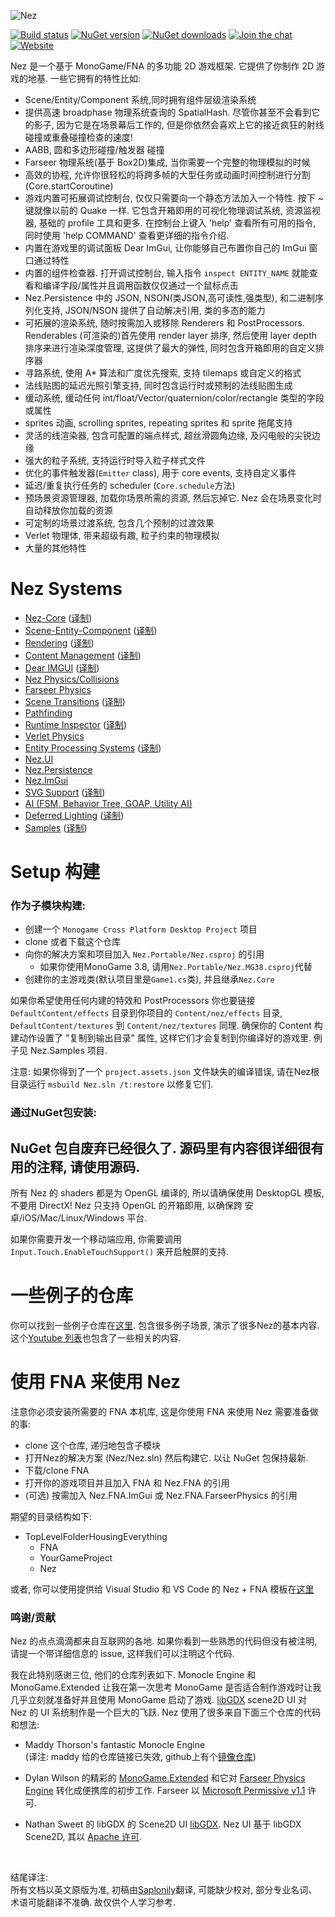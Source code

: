 ![Nez](Nez.github.io/static/img/logo.svg)

[![Build status](https://ci.appveyor.com/api/projects/status/github/prime31/Nez?branch=master&svg=true)](https://ci.appveyor.com/project/prime31/nez/branch/master)
[![NuGet version](https://img.shields.io/nuget/v/Nez.svg)](https://www.nuget.org/packages/Nez)
[![NuGet downloads](https://img.shields.io/nuget/dt/Nez.svg)](https://www.nuget.org/packages/Nez)
[![Join the chat](https://img.shields.io/badge/discord-join-7289DA.svg?logo=discord&longCache=true&style=flat)](https://discord.gg/uFtGHNv)
[![Website](https://img.shields.io/website?url=https%3A%2F%2Fprime31.github.io%2FNez%2F)](https://prime31.github.io/Nez/)

Nez 是一个基于 MonoGame/FNA 的多功能 2D 游戏框架. 它提供了你制作 2D 游戏的地基. 一些它拥有的特性比如:

- Scene/Entity/Component 系统,同时拥有组件层级渲染系统
- 提供高速 broadphase 物理系统查询的 SpatialHash. 尽管你甚至不会看到它的影子, 因为它是在场景幕后工作的, 但是你依然会喜欢上它的接近疯狂的射线碰撞或重叠碰撞检查的速度!
- AABB, 圆和多边形碰撞/触发器 碰撞
- Farseer 物理系统(基于 Box2D)集成, 当你需要一个完整的物理模拟的时候
- 高效的协程, 允许你很轻松的将跨多帧的大型任务或动画时间控制进行分割(Core.startCoroutine)
- 游戏内置可拓展调试控制台, 仅仅只需要向一个静态方法加入一个特性. 按下 ~ 键就像以前的 Quake 一样. 它包含开箱即用的可视化物理调试系统, 资源监视器, 基础的 profile 工具和更多. 在控制台上键入 'help' 查看所有可用的指令, 同时使用 'help COMMAND' 查看更详细的指令介绍.
- 内置在游戏里的调试面板 Dear ImGui, 让你能够自己布置你自己的 ImGui 窗口通过特性
- 内置的组件检查器. 打开调试控制台, 输入指令 `inspect ENTITY_NAME` 就能查看和编译字段/属性并且调用函数仅仅通过一个鼠标点击
- Nez.Persistence 中的 JSON, NSON(类JSON,高可读性,强类型), 和二进制序列化支持, JSON/NSON 提供了自动解决引用, 类的多态的能力
- 可拓展的渲染系统, 随时按需加入或移除 Renderers 和 PostProcessors. Renderables (可渲染的)首先使用 render layer 排序, 然后使用 layer depth 排序来进行渲染深度管理, 这提供了最大的弹性, 同时包含开箱即用的自定义排序器
- 寻路系统, 使用 A* 算法和广度优先搜索, 支持 tilemaps 或自定义的格式
- 法线贴图的延迟光照引擎支持, 同时包含运行时或预制的法线贴图生成
- 缓动系统, 缓动任何 int/float/Vector/quaternion/color/rectangle 类型的字段或属性
- sprites 动画, scrolling sprites, repeating sprites 和 sprite 拖尾支持
- 灵活的线渲染器, 包含可配置的端点样式, 超丝滑圆角边缘, 及闪电般的尖锐边缘
- 强大的粒子系统, 支持运行时导入粒子样式文件
- 优化的事件触发器(`Emitter` class), 用于 core events, 支持自定义事件
- 延迟/重复执行任务的 scheduler (`Core.schedule`方法)
- 预场景资源管理器, 加载你场景所需的资源, 然后忘掉它. Nez 会在场景变化时自动释放你加载的资源
- 可定制的场景过渡系统, 包含几个预制的过渡效果
- Verlet 物理体, 带来超级有趣, 粒子约束的物理模拟
- 大量的其他特性


Nez Systems
==========

- [Nez-Core](FAQs/Nez-Core.md) ([译制](FAQs/lang.cn_wip/Nez-Core.md))
- [Scene-Entity-Component](FAQs/Scene-Entity-Component.md) ([译制](FAQs/lang.cn_wip/Scene-Entity-Component.md))
- [Rendering](FAQs/Rendering.md) ([译制](FAQs/lang.cn_wip/Rendering.md))
- [Content Management](FAQs/ContentManagement.md) ([译制](FAQs/lang.cn_wip/ContentManagement.md))
- [Dear IMGUI](FAQs/DearImGui.md) ([译制](FAQs/lang.cn_wip/DearImGui.md))
- [Nez Physics/Collisions](FAQs/Physics.md)
- [Farseer Physics](FAQs/FarseerPhysics.md)
- [Scene Transitions](FAQs/SceneTransitions.md) ([译制](FAQs/lang.cn_wip/SceneTransitions.md))
- [Pathfinding](FAQs/Pathfinding.md)
- [Runtime Inspector](FAQs/RuntimeInspector.md) ([译制](FAQs/lang.cn_wip/RuntimeInspector.md))
- [Verlet Physics](FAQs/Verlet.md)
- [Entity Processing Systems](FAQs/EntitySystems.md) ([译制](FAQs/lang.cn_wip/EntitySystems.md))
- [Nez.UI](FAQs/UI.md)
- [Nez.Persistence](Nez.Persistence/README.md)
- [Nez.ImGui](Nez.ImGui/README.md)
- [SVG Support](FAQs/SVG.md) ([译制](FAQs/lang.cn_wip/SVG.md))
- [AI (FSM, Behavior Tree, GOAP, Utility AI)](FAQs/AI.md)
- [Deferred Lighting](FAQs/DeferredLighting.md) ([译制](FAQs/lang.cn_wip/DeferredLighting.md))
- [Samples](FAQs/Samples.md) ([译制](FAQs/lang.cn_wip/Samples.md))



Setup 构建
==========
### 作为子模块构建:

- 创建一个 `Monogame Cross Platform Desktop Project` 项目
- clone 或者下载这个仓库
- 向你的解决方案和项目加入 `Nez.Portable/Nez.csproj` 的引用
  - 如果你使用MonoGame 3.8, 请用`Nez.Portable/Nez.MG38.csproj`代替
- 创建你的主游戏类(默认项目里是`Game1.cs`类), 并且继承`Nez.Core`

如果你希望使用任何内建的特效和 PostProcessors 你也要链接 `DefaultContent/effects` 目录到你项目的 `Content/nez/effects` 目录, `DefaultContent/textures` 到 `Content/nez/textures` 同理. 确保你的 Content 构建动作设置了 "复制到输出目录" 属性, 这样它们才会复制到你编译好的游戏里. 例子见 Nez.Samples 项目.

注意: 如果你得到了一个 `project.assets.json` 文件缺失的编译错误, 请在Nez根目录运行 `msbuild Nez.sln /t:restore` 以修复它们.


### 通过NuGet包安装:

NuGet 包自废弃已经很久了. 源码里有内容很详细很有用的注释, 请使用源码.
---

所有 Nez 的 shaders 都是为 OpenGL 编译的, 所以请确保使用 DesktopGL 模板, 不要用 DirectX! Nez 只支持 OpenGL 的开箱即用, 以确保跨 安卓/iOS/Mac/Linux/Windows 平台.

如果你需要开发一个移动端应用, 你需要调用 `Input.Touch.EnableTouchSupport()` 来开启触屏的支持.



一些例子的仓库
==========
你可以找到一些例子仓库在[这里](https://github.com/prime31/Nez-Samples). 包含很多例子场景, 演示了很多Nez的基本内容. 这个[Youtube 列表](https://www.youtube.com/playlist?list=PLb8LPjN5zpx0ZerxdoVarLKlWJ1_-YD9M)也包含了一些相关的内容.



使用 FNA 来使用 Nez
==========
注意你必须安装所需要的 FNA 本机库, 这是你使用 FNA 来使用 Nez 需要准备做的事:

- clone 这个仓库, 递归地包含子模块
- 打开Nez的解决方案 (Nez/Nez.sln) 然后构建它. 以让 NuGet 包保持最新.
- 下载/clone FNA
- 打开你的游戏项目并且加入 FNA 和 Nez.FNA 的引用
- (可选) 按需加入 Nez.FNA.ImGui 或 Nez.FNA.FarseerPhysics 的引用

期望的目录结构如下:

- TopLevelFolderHousingEverything
	- FNA
	- YourGameProject
	- Nez


或者, 你可以使用提供给 Visual Studio 和 VS Code 的 Nez + FNA 模板在[这里](https://github.com/prime31/FNA-VSCode-Template)


### 鸣谢/贡献
Nez 的点点滴滴都来自互联网的各地. 如果你看到一些熟悉的代码但没有被注明, 请提一个带详细信息的 issue, 这样我们可以注明这个代码.

我在此特别感谢三位, 他们的仓库列表如下. Monocle Engine 和 MonoGame.Extended 让我在第一次思考 MonoGame 是否适合制作游戏时让我几乎立刻就准备好并且使用 MonoGame 启动了游戏. [libGDX](https://github.com/libgdx/libgdx) scene2D UI 对 Nez 的 UI 系统制作是一个巨大的飞跃. Nez 使用了很多来自下面三个仓库的代码和想法:

- Maddy Thorson's fantastic Monocle Engine  
(译注: maddy 给的仓库链接已失效, github上有个[镜像仓库](https://github.com/shortgecko/MonocleEngineMirror))

- Dylan Wilson 的精彩的 [MonoGame.Extended](https://github.com/craftworkgames/MonoGame.Extended) 和它对 [Farseer Physics Engine](https://farseerphysics.codeplex.com/) 转化成便携库的初步工作. Farseer 以 [Microsoft Permissive v1.1](https://farseerphysics.codeplex.com/license) 许可.

- Nathan Sweet 的 libGDX 的 Scene2D UI [libGDX](https://github.com/libgdx/libgdx). Nez UI 基于 libGDX Scene2D, 其以 [Apache 许可](UI_LICENSE).

<br>

结尾译注:  
所有文档以英文原版为准, 初稿由[Saplonily](https://github.com/Saplonily)翻译, 可能缺少校对, 部分专业名词、术语可能翻译不准确. 故仅供个人学习参考.